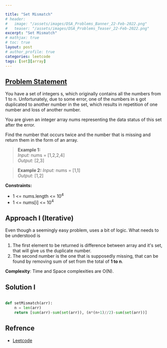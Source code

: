 ```yaml
---

title: "Set Mismatch"
# header:
#   image: "/assets/images/DSA_Problems_Banner_22-Feb-2022.png"
#   teaser: "/assets/images/DSA_Problems_Teaser_22-Feb-2022.png"
excerpt: "Set Mismatch"
# mathjax: true
# toc: true
layout: post
# author_profile: true
categories: leetcode
tags: [set][array]
---
```


## [Problem Statement](https://leetcode.com/problems/set-mismatch/)

You have a set of integers s, which originally contains all the numbers from 1 to n. Unfortunately, due to some error, one of the numbers in s got duplicated to another number in the set, which results in repetition of one number and loss of another number.

You are given an integer array nums representing the data status of this set after the error.

Find the number that occurs twice and the number that is missing and return them in the form of an array.

> **Example 1:** <br />
*Input:* nums = [1,2,2,4]<br />
*Output:* [2,3]<br />

> **Example 2:**
*Input:* nums = [1,1]<br />
*Output:* [1,2]<br />

**Constraints:**
* 1 <= nums.length <= 10<sup>4<sup/>
* 1 <= nums[i] <= 10<sup>4<sup/>


## Approach I (Iterative)

Even though a seemingly easy problem, uses a bit of logic. What needs to be understood is 
1. The first element to be returned is difference between array and it's set, that will give us the duplicate number.
2. The second number is the one that is supposedly missing, that can be found by removing sum of set from the total of **1 to n**.

**Complexity**: Time and Space complexities are O(N).


## Solution I
```python

def setMismatch(arr):
    n = len(arr)
    return [sum(arr)-sum(set(arr)), (n*(n+1)//2)-sum(set(arr))]

```


## Refrence
* [Leetcode](https://leetcode.com/problems/set-mismatch/discuss/105558/Oneliner-Python)